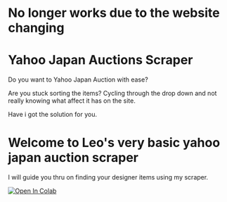 # No longer works due to the website changing

# Yahoo Japan Auctions Scraper

Do you want to Yahoo Japan Auction with ease?

Are you stuck sorting the items? Cycling through the drop down and not really knowing what affect it has on the site.

Have i got the solution for you.

# Welcome to **Leo's very basic yahoo japan auction scraper**

I will guide you thru on finding your designer items using my scraper.


[![Open In Colab](https://colab.research.google.com/assets/colab-badge.svg)](                                           https://colab.research.google.com/github/leoloman/yjp_scraper/blob/master/yahoo_jpn_scrape_v_2_colab.ipynb)

